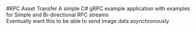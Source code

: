 #RPC Asset Transfer
A simple C# gRPC example application with examples for Simple and Bi-directional RPC streams<br>
Eventually want this to be able to send image data asynchronously